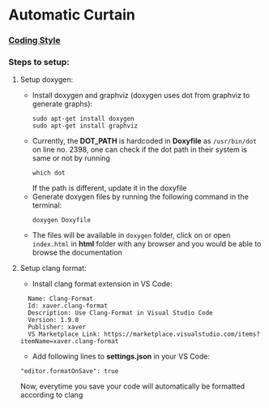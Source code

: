 # Automatic Curtain

### [Coding Style](https://google.github.io/styleguide/cppguide.html)

### Steps to setup:
1. Setup doxygen:
   - Install doxygen and graphviz (doxygen uses dot from graphviz to generate graphs):
      ```
      sudo apt-get install doxygen
      sudo apt-get install graphviz 
      ```
   - Currently, the **DOT_PATH** is hardcoded in **Doxyfile** as `/usr/bin/dot` on line no. 2398, one can check if the dot path in their system is same or not by running
      ```
      which dot
      ```
      If the path is different, update it in the doxyfile
   - Generate doxygen files by running the following command in the terminal:
      ```
      doxygen Doxyfile
      ```
    - The files will be available in `doxygen` folder, click on or open `index.html` in **html** folder with any browser and you would be able to browse the documentation


2. Setup clang format:
   - Install clang format extension in VS Code: 
    ```
      Name: Clang-Format
      Id: xaver.clang-format
      Description: Use Clang-Format in Visual Studio Code
      Version: 1.9.0
      Publisher: xaver
      VS Marketplace Link: https://marketplace.visualstudio.com/items?itemName=xaver.clang-format
    ```
   - Add following lines to **settings.json** in your VS Code:
    ```
    "editor.formatOnSave": true
    ```
    Now, everytime you save your code will automatically be formatted according to clang